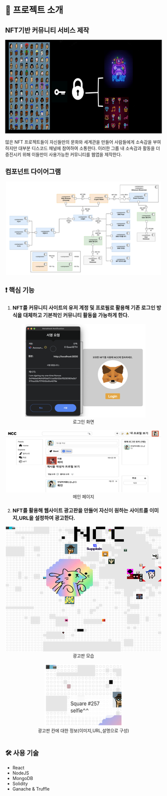 
# 🎤 프로젝트 소개
## NFT기반 커뮤니티 서비스 제작
<center>
<img src="Frontend/src/assets/project.jpg" width="600px" height="300px" title="px(픽셀) 크기 설정" alt="ProjectImage"></img></center>

많은 NFT 프로젝트들이 자신들만의 문화와 세계관을 만들어 사람들에게 소속감을 부여하지만 대부분 디스코드 채널에 참여하여 소통한다. 이러한 그룹 내 소속감과 활동을 더 증진시키 위해 이들만이 사용가능한 커뮤니티를 웹앱을 제작한다.

## 컴포넌트 다이어그램
<center>
<img src="Frontend/src/assets/system design.png" width="500px" height="300px" title="px(픽셀) 크기 설정" alt="ProjectImage"></img></center>

## ❗️ 핵심 기능
1. ### NFT를 커뮤니티 사이트의 유저 계정 및 프로필로 활용해  기존 로그인 방식을 대체하고 기본적인 커뮤니티 활동을 가능하게 한다.
<center>
<img src="Frontend/src/assets/LoginScreen.png" width="400px" height="300px" title="px(픽셀) 크기 설정" alt="LoginScreen"></img><br/>
로그인 화면
</center>
<br/>
<center>
<img src="Frontend/src/assets/mainPage.png" width="500px" height="200px" title="px(픽셀) 크기 설정" alt="mainPage"></img><br/>
메인 페이지
</center>

2. ### NFT를 활용해 웹사이트 광고판을 만들어 자신이 원하는 사이트를 이미지,URL을 설정하여 광고한다.

<center><img src="Frontend/public/wholeSquare.png" width="500px" height="400px" title="px(픽셀) 크기 설정" alt="billboard"></img><br/></center>
<center>광고판 모습</center>  
<br/>
<center>  
<img src="Frontend/src/assets/billboard_info.png" width="250px" height="200px" title="px(픽셀) 크기 설정" alt="billboardInfo"></img><br/>
광고판 칸에 대한 정보(이미지,URL,설명으로 구성)</center>
<br/>

## 🛠️ 사용 기술
- React
- NodeJS
- MongoDB
- Solidity
- Ganache & Truffle

